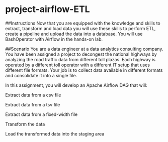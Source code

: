 # project-airflow-ETL
##Instructions
Now that you are equipped with the knowledge and skills to extract, transform and load data you will use these skills to perform ETL, create a pipeline and upload the data into a database. You will use BashOperator with Airflow in the hands-on lab.

##Scenario
You are a data engineer at a data analytics consulting company. You have been assigned a project to decongest the national highways by analyzing the road traffic data from different toll plazas. Each highway is operated by a different toll operator with a different IT setup that uses different file formats. Your job is to collect data available in different formats and consolidate it into a single file.

In this assignment, you will develop an Apache Airflow DAG that will:

Extract data from a csv file

Extract data from a tsv file

Extract data from a fixed-width file

Transform the data

Load the transformed data into the staging area
